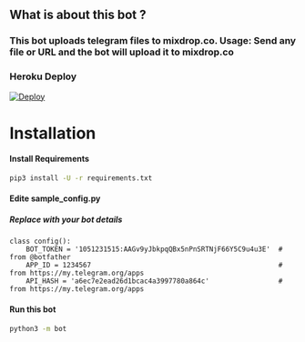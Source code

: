 ## What is about this bot ?

### This bot uploads telegram files to mixdrop.co. Usage: Send any file or URL and the bot will upload it to mixdrop.co

### Heroku Deploy
[![Deploy](https://www.herokucdn.com/deploy/button.svg)](https://heroku.com/deploy?template=https://github.com/Abhijith-cloud/Telegram-MixDrop-Bot/)

# Installation

#### Install Requirements

```sh
pip3 install -U -r requirements.txt
```
#### Edite sample_config.py

##### Replace with your bot details

```python3
class config():
    BOT_TOKEN = '1051231515:AAGv9yJbkpqQBx5nPnSRTNjF66Y5C9u4u3E'  # from @botfather
    APP_ID = 1234567                                              # from https://my.telegram.org/apps
    API_HASH = 'a6ec7e2ead26d1bcac4a3997780a864c'                 # from https://my.telegram.org/apps
```

#### Run this bot
```sh
python3 -m bot
```
